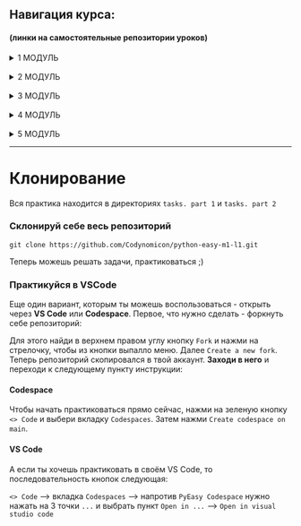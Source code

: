 ## Навигация курса:
#### (линки на самостоятельные репозитории уроков)

<details>
<summary>1 МОДУЛЬ</summary>

  - 1 урок. [Функции и вывод данных](https://github.com/Codynomicon/python-easy-m1-l1)
  - 2 урок. [Переменные и типы данных](https://github.com/Codynomicon/python-easy-m1-l2)
  - 3 урок. [Строки]()
  - 4 урок. [Методы строк]()
  - 5 урок. [Логический тип. Логические выражения и операторы]()
  - 6 урок. [Условный оператор]()
  - 7 урок. [Каскадные условные конструкции]()
  - 8 урок. [🚀 **Проект Калькулятор**]()

</details>

<br>

<details>
<summary>2 МОДУЛЬ</summary>

  - 9 урок. [Продуктивность]()
  - 10 урок. [Челлендж]()
  - 11 урок. [Цикл while]()
  - 12 урок. [Цикл for со строками]()
  - 13 урок. [Цикл for с числами]()
  - 14 урок. [Функции]()
  - 15 урок. [Аргументы функций]()
  - 16 урок. [Возвращаемое значение функций]()
  - 17 урок. [🚀 **Проект Консольный бот**]()

</details>

<br>

<details>
<summary>3 МОДУЛЬ</summary>

  - 18 урок. [Алгоритмы шифрования]()
  - 19 урок. [Углубленная работа со строками]()
  - 20 урок. [🚀 **Проект Дешефратор**]()

</details>

<br>

<details>
<summary>4 МОДУЛЬ</summary>

  - 21 урок. [Встроенные модули random, time, datetime]()
  - 22 урок. [PEP/ZEN. Оптимизация кода. Ревью (обзор проектов)]()
  - 23 урок. [Графика в python. модуль turtle]()
  - 24 урок. [Списки]()
  - 25 урок. [Списки: Продолжение]()
  - 26 урок. [🚀 **Игра Снеговик**. Часть 1]()
  - 27 урок. [🚀 **Игра Снеговик**. Часть 2]()

</details>

<br>

<details>
<summary>5 МОДУЛЬ</summary>

  - 28 урок. [Знакомство с pygame]()
  - 29 урок. [🚀 **Игра Лабиринт**. Часть 1]()
  - 30 урок. [🚀 **Игра Лабиринт**. Часть 2]()
  - 31 урок. [🚀 **Игра Лабиринт**. Часть 3]()
  - 32 урок. [Презентация и защита проектов]()
  - 33 урок. [**Workshop**: голосовой помощник (умеет что-то делать на компе). os module, cmd]()
  - 34 урок. [Итогу курса]()

</details>

<hr>

# Клонирование

Вся практика находится в директориях `tasks. part 1` и `tasks. part 2`

### Склонируй себе весь репозиторий

```
git clone https://github.com/Codynomicon/python-easy-m1-l1.git
```

Теперь можешь решать задачи, практиковаться ;)

### Практикуйся в VSCode

Еще один вариант, которым ты можешь воспользоваться - открыть через **VS Code** или **Codespace**. Первое, что нужно сделать - форкнуть себе репозиторий:

Для этого найди в верхнем правом углу кнопку `Fork` и нажми на стрелочку, чтобы из кнопки выпалло меню. Далее `Create a new fork`. Теперь репозиторий скопировался в твой аккаунт. **Заходи в него** и переходи к следующему пункту инструкции:

#### Codespace

Чтобы начать практиковаться прямо сейчас, нажми на зеленую кнопку `<> Code` и выбери вкладку `Codespaces`. Затем нажми `Create codespace on main`.

#### VS Code

А если ты хочешь практиковать в своём VS Code, то последовательность кнопок следующая:

`<> Code` --> вкладка `Codespaces` --> напротив `PyEasy Codespace` нужно нажать на 3 точки `...` и выбрать пункт `Open in ...` --> `Open in visual studio code`



